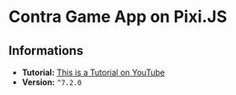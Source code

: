 # Contra Game App on Pixi.JS

## Informations

- **Tutorial:** [This is a Tutorial on YouTube](https://youtube.com/playlist?list=PLjzNhjXXmOJ_xiq2LvoWHC31RQVyxHJIM&si=q1vv_GX0h2OtqwCM)
- **Version:** `^7.2.0`
